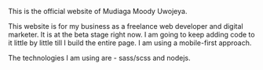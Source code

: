 This is the official website of Mudiaga Moody Uwojeya.

This website is for my business as a freelance web developer and digital marketer.
It is at the beta stage right now. I am going to keep adding code to it little by
little till I build the entire page. I am using a mobile-first approach.

The technologies I am using are - sass/scss and nodejs.